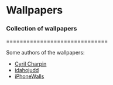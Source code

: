 # Wallpapers

### Collection of wallpapers

==============================

Some authors of the wallpapers:

- [Cyril Charpin](https://500px.com/photo/131832185/aligned-to-the-moon-by-cyril-charpin?ctx_page=1&from=search&ctx_type=photos&ctx_q=aligned+to+the+moon)
- [idahojudd](http://imgur.com/gallery/SwhjO)
- [iPhoneWalls](http://iphonewalls.net/abstract/bokeh-lights-street-iphone-5-wallpaper.php)
